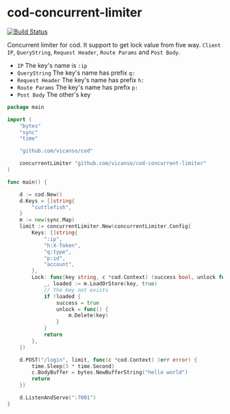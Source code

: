 # cod-concurrent-limiter

[![Build Status](https://img.shields.io/travis/vicanso/cod-concurrent-limiter.svg?label=linux+build)](https://travis-ci.org/vicanso/cod-concurrent-limiter)


Concurrent limiter for cod. It support to get lock value from five way. `Client IP`, `QueryString`, `Request Header`, `Route Params` and `Post Body`.

- `IP` The key's name is `:ip`
- `QueryString` The key's name has prefix `q:`
- `Request Header` The key's name has prefix `h:`
- `Route Params` The key's name has prefix `p:`
- `Post Body` The other's key

```go
package main

import (
	"bytes"
	"sync"
	"time"

	"github.com/vicanso/cod"

	concurrentLimiter "github.com/vicanso/cod-concurrent-limiter"
)

func main() {

	d := cod.New()
	d.Keys = []string{
		"cuttlefish",
	}
	m := new(sync.Map)
	limit := concurrentLimiter.New(concurrentLimiter.Config{
		Keys: []string{
			":ip",
			"h:X-Token",
			"q:type",
			"p:id",
			"account",
		},
		Lock: func(key string, c *cod.Context) (success bool, unlock func(), err error) {
			_, loaded := m.LoadOrStore(key, true)
			// the key not exists
			if !loaded {
				success = true
				unlock = func() {
					m.Delete(key)
				}
			}
			return
		},
	})

	d.POST("/login", limit, func(c *cod.Context) (err error) {
		time.Sleep(3 * time.Second)
		c.BodyBuffer = bytes.NewBufferString("hello world")
		return
	})

	d.ListenAndServe(":7001")
}
```
